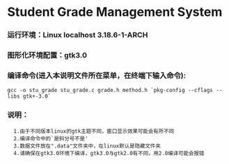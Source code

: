 # Student Grade Management System
### 运行环境：Linux localhost 3.18.6-1-ARCH 

### 图形化环境配置：gtk3.0

### 编译命令(进入本说明文件所在菜单，在终端下输入命令):
    gcc -o stu_grade stu_grade.c grade.h method.h `pkg-config --cflags --libs gtk+-3.0`

### 说明：
      1.由于不同版本linux的gtk主题不同，窗口显示效果可能会有所不同
      2.编译命令中的`是斜分号不是'
      3.数据文件放在".data"文件夹中，在linux默认是隐藏文件夹
      4.请确保在gtk3.0环境下编译，gtk3.0与gtk2.0有不同，用2.0编译可能会报错
